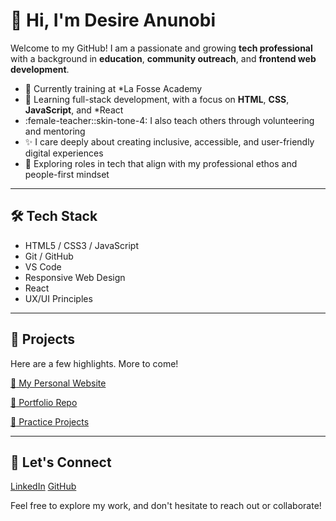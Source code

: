 # :wave: Hi, I'm Desire Anunobi
Welcome to my GitHub! I am a passionate and growing **tech professional** with a background in **education**, **community outreach**, and **frontend web development**.

- :seedling: Currently training at *La Fosse Academy
- :brain: Learning full-stack development, with a focus on **HTML**, **CSS**, **JavaScript**, and *React
- :female-teacher::skin-tone-4: I also teach others through volunteering and mentoring
- :sparkles: I care deeply about creating inclusive, accessible, and user-friendly digital experiences
- :briefcase: Exploring roles in tech that align with my professional ethos and people-first mindset
---
## 🛠️ Tech Stack
- HTML5 / CSS3 / JavaScript
- Git / GitHub
- VS Code
- Responsive Web Design
- React 
- UX/UI Principles 
---
## :rocket: Projects
Here are a few highlights. More to come!

[:art: My Personal Website](https://desireanunobi.github.io/my-personal-website/)

[:briefcase: Portfolio Repo](https://github.com/desireanunobi/my-personal-website)

[:test_tube: Practice Projects](https://github.com/desireanunobi?tab=repositories)

---
## :loudspeaker: Let's Connect
[LinkedIn](https://www.linkedin.com/in/desire-anunobi/)
[GitHub](https://github.com/desireanunobi)

Feel free to explore my work, and don't hesitate to reach out or collaborate!

